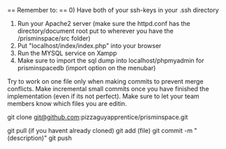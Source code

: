 == Remember to: ==
0) Have both of your ssh-keys in your .ssh directory
1) Run your Apache2 server (make sure the httpd.conf has the directory/document root put to wherever you have the /prisminspace/src folder)
2) Put "localhost/index/index.php" into your browser
3) Run the MYSQL service on Xampp
4) Make sure to import the sql dump into localhost/phpmyadmin for prisminspacedb (import option on the menubar)

Try to work on one file only when making commits to prevent merge conflicts.
Make incremental small commits once you have finished the implementation (even if its not perfect).
Make sure to let your team members know which files you are editin.

git clone git@github.com:pizzaguyapprentice/prisminspace.git

git pull (if you havent already cloned)
git add (file)
git commit -m "(description)"
git push
